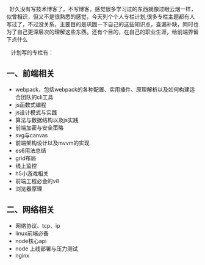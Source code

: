 &nbsp;&nbsp;好久没有写技术博客了，不写博客，感觉很多学习过的东西就像过眼云烟一样，似曾相识，但又不是很熟悉的感觉，今天列个个人专栏计划,很多专栏主题都有人写过了，不过没关系，主要目的是巩固一下自己的这些知识点，查漏补缺，同时也为了自己更深层次的理解这些东西。还有个目的，在自己的职业生涯，给前端界留下点什么

&nbsp;&nbsp;
计划写的专栏有：

## 一、前端相关
- webpack，包括webpack的各种配置、实用插件、原理解析以及如何构建适合团队的cli工具
- js函数式编程
- js设计模式与实践
- 算法与数据结构以及js实践
- 前端加密与安全策略
- svg与canvas
- 前端架构设计以及mvvm的实现
- es6用法总结
- grid布局
- 线上监控
- h5小游戏相关
- 前端工程必会的v8
- 浏览器原理

## 二、网络相关
- 网络协议、tcp、ip
- linux前端必备
- node核心api
- node 上线部署与压力测试
- nginx



